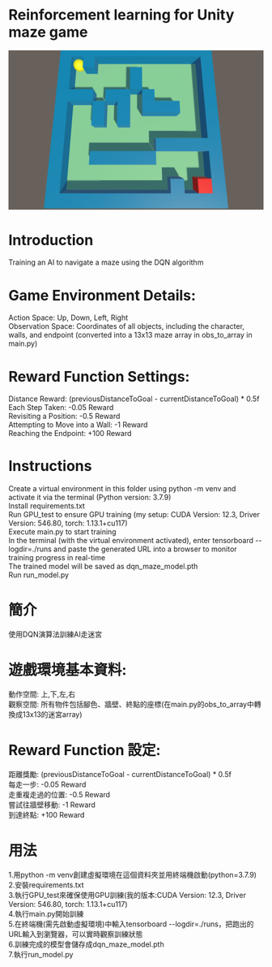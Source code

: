 # Reinforcement learning for Unity maze game
![image](https://github.com/georgehsu2/Unity-Maze-DQN/blob/main/maze.png)
# Introduction  
Training an AI to navigate a maze using the DQN algorithm

# Game Environment Details:  
Action Space: Up, Down, Left, Right  
Observation Space: Coordinates of all objects, including the character, walls, and endpoint (converted into a 13x13 maze array in obs_to_array in main.py)

# Reward Function Settings:  
Distance Reward: (previousDistanceToGoal - currentDistanceToGoal) * 0.5f  
Each Step Taken: -0.05 Reward  
Revisiting a Position: -0.5 Reward  
Attempting to Move into a Wall: -1 Reward  
Reaching the Endpoint: +100 Reward

# Instructions  
Create a virtual environment in this folder using python -m venv and activate it via the terminal (Python version: 3.7.9)  
Install requirements.txt  
Run GPU_test to ensure GPU training (my setup: CUDA Version: 12.3, Driver Version: 546.80, torch: 1.13.1+cu117)  
Execute main.py to start training  
In the terminal (with the virtual environment activated), enter tensorboard --logdir=./runs and paste the generated URL into a browser to monitor training progress in real-time  
The trained model will be saved as dqn_maze_model.pth  
Run run_model.py

# 簡介  
使用DQN演算法訓練AI走迷宮

# 遊戲環境基本資料:  
動作空間: 上,下,左,右  
觀察空間: 所有物件包括腳色、牆壁、終點的座標(在main.py的obs_to_array中轉換成13x13的迷宮array)

# Reward Function 設定:  
距離獎勵: (previousDistanceToGoal - currentDistanceToGoal) * 0.5f  
每走一步: -0.05 Reward  
走重複走過的位置: -0.5 Reward  
嘗試往牆壁移動: -1 Reward  
到達終點: +100 Reward

# 用法  
1.用python -m venv創建虛擬環境在這個資料夾並用終端機啟動(python=3.7.9)  
2.安裝requirements.txt  
3.執行GPU_test來確保使用GPU訓練(我的版本:CUDA Version: 12.3, Driver Version: 546.80, torch: 1.13.1+cu117)  
4.執行main.py開始訓練  
5.在終端機(需先啟動虛擬環境)中輸入tensorboard --logdir=./runs，把跑出的URL輸入到瀏覽器，可以實時觀察訓練狀態  
6.訓練完成的模型會儲存成dqn_maze_model.pth  
7.執行run_model.py

